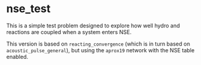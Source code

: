 # nse_test

This is a simple test problem designed to explore how well hydro and
reactions are coupled when a system enters NSE.

This version is based on ``reacting_convergence`` (which is in turn
based on ``acoustic_pulse_general``), but using the ``aprox19``
network with the NSE table enabled.
